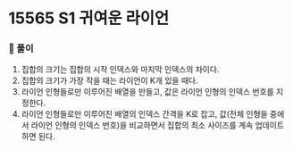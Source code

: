 # 15565 S1 귀여운 라이언

### 📂 풀이
1. 집합의 크기는 집합의 시작 인덱스와 마지막 인덱스의 차이다.
2. 집합의 크기가 가장 작을 때는 라이언이 K개 있을 때다.
3. 라이언 인형들로만 이루어진 배열을 만들고, 값은 라이언 인형의 인덱스 번호를 지정한다.
4. 라이언 인형들로만 이루어진 배열의 인덱스 간격을 K로 잡고, 값(전체 인형들 중에서 라이언 인형의 인덱스 번호)을 비교하면서 집합의 최소 사이즈를 계속 업데이트하면 된다.
